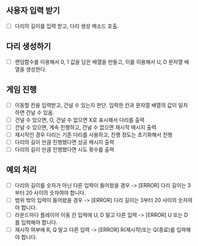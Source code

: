## 사용자 입력 받기

-   [ ] 다리의 길이를 입력 받고, 다리 생성 메소드 호출.

## 다리 생성하기

-   [ ] 랜덤함수를 이용해서 0, 1 값을 담은 배열을 만들고, 이를 이용해서 U, D 문자열 배열을 생성한다.

## 게임 진행

-   [ ] 이동할 칸을 입력받고, 건널 수 있는지 판단. 입력한 칸과 문자열 배열의 값이 일치하면 건널 수 있음.
-   [ ] 건널 수 있으면, O, 건널 수 없으면 X로 표시해서 다리를 출력
-   [ ] 건널 수 있으면, 계속 진행하고, 건널 수 없으면 재시작 매시지 출력
-   [ ] 재시작인 경우 다리는 기존 다리를 사용하고, 진행 정도는 초기화해서 진행
-   [ ] 다리의 길이 만큼 진행했다면 성공 메시지 출력
-   [ ] 다리의 길이 만큼 진행했다면 시도 횟수를 출력

## 예외 처리

-   [ ] 다리의 길이를 숫자가 아닌 다른 입력이 들어왔을 경우 -> [ERROR] 다리 길이는 3부터 20 사이의 숫자여야 합니다.
-   [ ] 범위 밖의 입력이 들어왔을 경우 -> [ERROR] 다리 길이는 3부터 20 사이의 숫자여야 합니다.
-   [ ] 라운드마다 플레이어 이동 칸 입력에 U, D 말고 다른 입력 -> [ERROR] U 또는 D를 입력해야 합니다.
-   [ ] 재시작 여부에 R, Q 말고 다른 입력 -> [ERROR] R(재시작)또는 Q(종료)를 입력해야 합니다.
